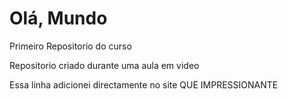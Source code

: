 # Olá, Mundo
 Primeiro Repositorio do curso

 Repositorio criado durante uma aula em video


Essa linha adicionei directamente no site QUE IMPRESSIONANTE
